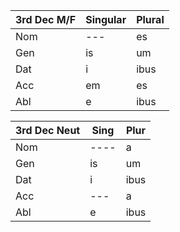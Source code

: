

| 3rd Dec M/F | Singular | Plural |
| ----------- | -------- | ------ |
| Nom         | ---      | es     |
| Gen         | is       | um     |
| Dat         | i        | ibus   |
| Acc         | em       | es     |
| Abl         | e        | ibus   |


| 3rd Dec Neut | Sing | Plur |
| ------------ | ---- | ---- |
| Nom          | ---- | a    |
| Gen          | is   | um   |
| Dat          | i    | ibus |
| Acc          | ---  | a    |
| Abl          | e    | ibus |








